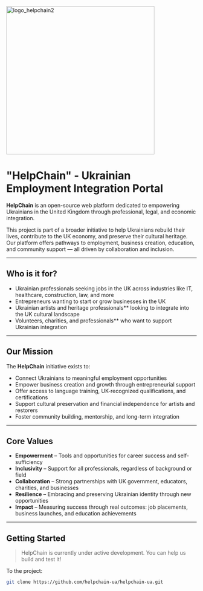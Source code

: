 <img width="392" alt="logo_helpchain2" src="https://github.com/user-attachments/assets/f731856c-9d96-47db-933a-45e49da1040d" />


# "HelpChain" - Ukrainian Employment Integration Portal

**HelpChain** is an open-source web platform dedicated to empowering Ukrainians in the United Kingdom through professional, legal, and economic integration.

This project is part of a broader initiative to help Ukrainians rebuild their lives, contribute to the UK economy, and preserve their cultural heritage. Our platform offers pathways to employment, business creation, education, and community support — all driven by collaboration and inclusion.

---

## Who is it for?

- Ukrainian professionals seeking jobs in the UK across industries like IT, healthcare, construction, law, and more  
- Entrepreneurs wanting to start or grow businesses in the UK  
- Ukrainian artists and heritage professionals** looking to integrate into the UK cultural landscape  
- Volunteers, сharities, and professionals** who want to support Ukrainian integration  

---

## Our Mission

The **HelpChain** initiative exists to:

- Connect Ukrainians to meaningful employment opportunities
- Empower business creation and growth through entrepreneurial support
- Offer access to language training, UK-recognized qualifications, and certifications
- Support cultural preservation and financial independence for artists and restorers
- Foster community building, mentorship, and long-term integration

---

## Core Values

- **Empowerment** – Tools and opportunities for career success and self-sufficiency  
- **Inclusivity** – Support for all professionals, regardless of background or field  
- **Collaboration** – Strong partnerships with UK government, educators, charities, and businesses  
- **Resilience** – Embracing and preserving Ukrainian identity through new opportunities  
- **Impact** – Measuring success through real outcomes: job placements, business launches, and education achievements  

---

## Getting Started

> HelpChain is currently under active development. You can help us build and test it!

To the project:

```bash
git clone https://github.com/helpchain-ua/helpchain-ua.git

